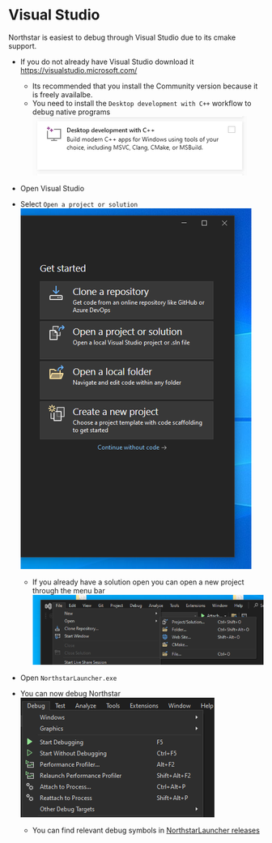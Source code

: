# Visual Studio

Northstar is easiest to debug through Visual Studio due to its cmake support.


* If you do not already have Visual Studio download it https://visualstudio.microsoft.com/
  * Its recommended that you install the Community version because it is freely availalbe.
  * You need to install the `Desktop development with C++` workflow to debug native programs
![](../../images/debugger-visualstudio-installer-workloads-cpp.png)

* Open Visual Studio
* Select `Open a project or solution`
![](../../images/debugger-visualstudio-launcher.png)
  * If you already have a solution open you can open a new project through the menu bar
![](../../images/debugger-visualstudio-menu-solution.png)
* Open `NorthstarLauncher.exe`
* You can now debug Northstar
![](../../images/debugger-visualstudio-debug-menubar.png)
  * You can find relevant debug symbols in [NorthstarLauncher releases](https://github.com/R2Northstar/NorthstarLauncher/releases)